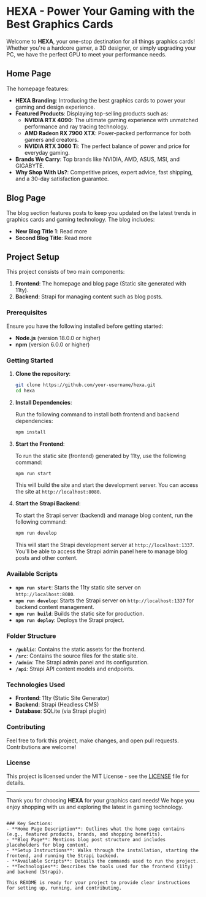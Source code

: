 # HEXA - Power Your Gaming with the Best Graphics Cards

Welcome to **HEXA**, your one-stop destination for all things graphics cards! Whether you're a hardcore gamer, a 3D designer, or simply upgrading your PC, we have the perfect GPU to meet your performance needs.

## Home Page

The homepage features:
- **HEXA Branding**: Introducing the best graphics cards to power your gaming and design experience.
- **Featured Products**: Displaying top-selling products such as:
  - **NVIDIA RTX 4090**: The ultimate gaming experience with unmatched performance and ray tracing technology.
  - **AMD Radeon RX 7900 XTX**: Power-packed performance for both gamers and creators.
  - **NVIDIA RTX 3060 Ti**: The perfect balance of power and price for everyday gaming.
- **Brands We Carry**: Top brands like NVIDIA, AMD, ASUS, MSI, and GIGABYTE.
- **Why Shop With Us?**: Competitive prices, expert advice, fast shipping, and a 30-day satisfaction guarantee.

## Blog Page

The blog section features posts to keep you updated on the latest trends in graphics cards and gaming technology. The blog includes:
- **New Blog Title 1**: Read more
- **Second Blog Title**: Read more

## Project Setup

This project consists of two main components:
1. **Frontend**: The homepage and blog page (Static site generated with 11ty).
2. **Backend**: Strapi for managing content such as blog posts.

### Prerequisites

Ensure you have the following installed before getting started:
- **Node.js** (version 18.0.0 or higher)
- **npm** (version 6.0.0 or higher)

### Getting Started

1. **Clone the repository**:

   ```bash
   git clone https://github.com/your-username/hexa.git
   cd hexa
   ```

2. **Install Dependencies**:

   Run the following command to install both frontend and backend dependencies:

   ```bash
   npm install
   ```

3. **Start the Frontend**:

   To run the static site (frontend) generated by 11ty, use the following command:

   ```bash
   npm run start
   ```

   This will build the site and start the development server. You can access the site at `http://localhost:8080`.

4. **Start the Strapi Backend**:

   To start the Strapi server (backend) and manage blog content, run the following command:

   ```bash
   npm run develop
   ```

   This will start the Strapi development server at `http://localhost:1337`. You'll be able to access the Strapi admin panel here to manage blog posts and other content.

### Available Scripts

- **`npm run start`**: Starts the 11ty static site server on `http://localhost:8080`.
- **`npm run develop`**: Starts the Strapi server on `http://localhost:1337` for backend content management.
- **`npm run build`**: Builds the static site for production.
- **`npm run deploy`**: Deploys the Strapi project.

### Folder Structure

- **`/public`**: Contains the static assets for the frontend.
- **`/src`**: Contains the source files for the static site.
- **`/admin`**: The Strapi admin panel and its configuration.
- **`/api`**: Strapi API content models and endpoints.

### Technologies Used

- **Frontend**: 11ty (Static Site Generator)
- **Backend**: Strapi (Headless CMS)
- **Database**: SQLite (via Strapi plugin)

### Contributing

Feel free to fork this project, make changes, and open pull requests. Contributions are welcome!

### License

This project is licensed under the MIT License - see the [LICENSE](LICENSE) file for details.

---

Thank you for choosing **HEXA** for your graphics card needs! We hope you enjoy shopping with us and exploring the latest in gaming technology.
```

### Key Sections:
- **Home Page Description**: Outlines what the home page contains (e.g., featured products, brands, and shopping benefits).
- **Blog Page**: Mentions blog post structure and includes placeholders for blog content.
- **Setup Instructions**: Walks through the installation, starting the frontend, and running the Strapi backend.
- **Available Scripts**: Details the commands used to run the project.
- **Technologies**: Describes the tools used for the frontend (11ty) and backend (Strapi).

This README is ready for your project to provide clear instructions for setting up, running, and contributing.
